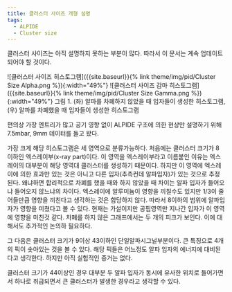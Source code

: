 ```yaml
---
title: 클러스터 사이즈 개형 설명
tags:
  - ALPIDE
  - Cluster size
---
```


클러스터 사이즈는 아직 설명하지 못하는 부분이 많다.
따라서 이 문서는 계속 업데이트 되어야 할 것이다.

![클러스터 사이즈 히스토그램]({{site.baseurl}}{% link theme/img/pid/Cluster Size Alpha.png %}){:width="49%"}
![클러스터 사이즈 감마 히스토그램]({{site.baseurl}}{% link theme/img/pid/Cluster Size Gamma.png %}){:width="49%"}
그림 1. (좌) 알파를 차폐하지 않았을 때 입자들이 생성한 히스토그램, (우) 알파를 차폐했을 때 입자들이 생성한 히스토그램

편의상 가장 엔트리가 많고 공기 영향 없이 ALPIDE 구조에 의한 현상만 설명하기 위해 7.5mbar, 9mm 데이터를 들고 왔다.

가장 크게 해당 히스토그램은 세 영역으로 분류가능하다.
처음에는 클러스터 크기가 8 이하인 엑스레이부(x-ray part)이다.
이 영역을 엑스레이부라고 이름붙인 이유는 엑스레이의 대부분이 해당 영역대 클러스터를 생성하기 때문이다.
하지만 이 영역에 엑스레이에 의한 효과만 있는 것은 아니고 다른 입자(추측컨데 알파입자)가 있는 것으로 추정된다.
왜냐하면 합리적으로 차폐를 했을 때와 하지 않았을 때 차이는 알파 입자가 들어오냐 들어오지 않느냐의 차이다.
엑스레이에 알루미늄이 영향을 끼칠수도 있지만 1/3이 줄어들만큼 영향을 끼친다고 생각하는 것은 합당하지 않다.
따라서 8이하의 범위에 알파입자가 영향을 미쳤다고 볼 수 있다. 
현재는 가설이지만 공핍영역만 지나간 입자가 이 영역에 영향을 미친것 같다.
차폐를 하지 않은 그래프에서는 두 개의 피크가 보인다.
이에 대해서도 추가적인 논의하 필요하다.

그 다음은 클러스터 크기가 9이상 43이하인 단일알파시그널부분이다.
큰 특징으로 4개의 픽이 솟아있는 것을 볼 수 있다.
해당 픽들은 어느정도 알파 입자의 에너지에 대비된다고 생각한다.
하지만 아직 실험적인 증거는 없다.

클러스터 크기가 44이상인 경우 대부분 두 알파 입자가 동시에 유사한 위치로 들어가면서 하나로 취급되면서 큰 클러스터가 발생한 경우라고 생각할 수 있다.
